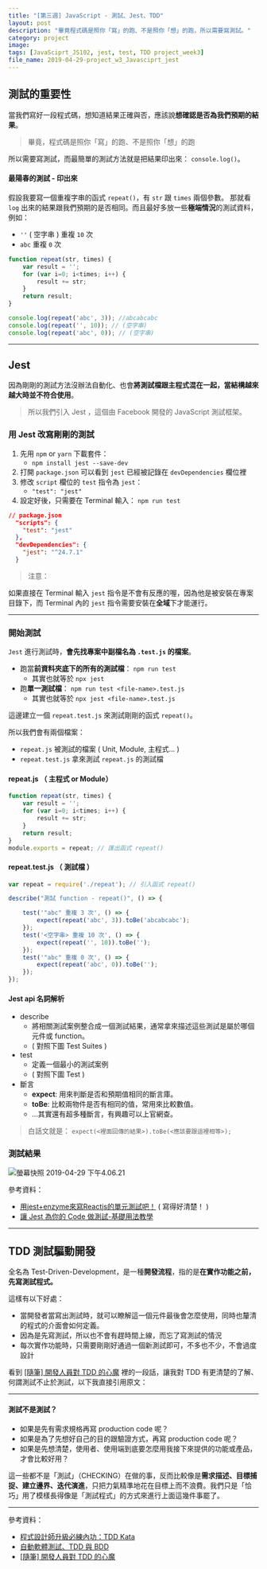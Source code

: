 ```yaml
---
title: "[第三週] JavaScript - 測試、Jest、TDD"
layout: post
description: "畢竟程式碼是照你「寫」的跑、不是照你「想」的跑，所以需要寫測試。"
category: project
image:
tags: [JavaSciprt_JS102, jest, test, TDD project_week3]
file_name: 2019-04-29-project_w3_Javasciprt_jest
---
```

## 測試的重要性

當我們寫好一段程式碼，想知道結果正確與否，應該說**想確認是否為我們預期的結果**。

> 畢竟，程式碼是照你「寫」的跑、不是照你「想」的跑

所以需要寫測試，而最簡單的測試方法就是把結果印出來： `console.log()`。

#### 最陽春的測試 - 印出來
假設我要寫一個重複字串的函式 `repeat()`，有 `str` 跟 `times` 兩個參數。 那就看 `log` 出來的結果跟我們預期的是否相同。而且最好多放一些**極端情況**的測試資料，例如：
- `''`  ( 空字串 ) 重複 `10` 次
-  `abc` 重複 `0` 次

```javascript
function repeat(str, times) {
    var result = '';
    for (var i=0; i<times; i++) {
        result += str;
    }
    return result;
}

console.log(repeat('abc', 3)); //abcabcabc
console.log(repeat('', 10)); // (空字串)
console.log(repeat('abc', 0)); // (空字串)
```

---

## Jest 

因為剛剛的測試方法沒辦法自動化、也會**將測試檔跟主程式混在一起，當結構越來越大時並不符合使用**。

> 所以我們引入 Jest ，這個由 Facebook 開發的 JavaScript 測試框架。

### 用 Jest 改寫剛剛的測試

1. 先用 `npm` or `yarn` 下載套件：
    - `npm install jest --save-dev`
2. 打開 `package.json` 可以看到 `jest` 已經被記錄在 `devDependencies` 欄位裡
3. 修改 `script` 欄位的 `test` 指令為 `jest`： 
    - `"test": "jest"`
4. 設定好後，只需要在 Terminal 輸入： `npm run test`

```json
// package.json
  "scripts": {
    "test": "jest"
  },
  "devDependencies": {
    "jest": "^24.7.1"
  }
```

> 注意：

如果直接在 Terminal 輸入 `jest` 指令是不會有反應的喔，因為他是被安裝在專案目錄下，而 Terminal 內的 `jest` 指令需要安裝在**全域**下才能運行。

---

### 開始測試

`Jest` 進行測試時，**會先找專案中副檔名為 `.test.js` 的檔案**。

- 跑當**前資料夾底下的所有的測試檔**： `npm run test`
    - 其實也就等於 `npx jest`
- 跑**單一測試檔**： `npm run test <file-name>.test.js`
    - 其實也就等於 `npx jest <file-name>.test.js`

這邊建立一個 `repeat.test.js` 來測試剛剛的函式 `repeat()`。

所以我們會有兩個檔案：
- `repeat.js` 被測試的檔案 ( Unit, Module, 主程式... )
- `repeat.test.js` 拿來測試 `repeat.js` 的測試檔

#### repeat.js （ 主程式 or Module）
``` javascript
function repeat(str, times) {
    var result = '';
    for (var i=0; i<times; i++) {
        result += str;
    }
    return result;
}
module.exports = repeat; // 匯出函式 repeat()
```

#### repeat.test.js  （ 測試檔 ）
``` javascript
var repeat = require('./repeat'); // 引入函式 repeat()

describe("測試 function - repeat()", () => {

    test('"abc" 重複 3 次', () => {
        expect(repeat('abc', 3)).toBe('abcabcabc');
    });
    test('<空字串> 重複 10 次', () => {
        expect(repeat('', 10)).toBe('');
    });
    test('"abc" 重複 0 次', () => {
        expect(repeat('abc', 0)).toBe('');
    });
});
```

#### Jest api 名詞解析

- describe
    - 將相關測試案例整合成一個測試結果，通常拿來描述這些測試是屬於哪個元件或 function。
    -  ( 對照下圖 Test Suites )
- test
    - 定義一個最小的測試案例 
    -  ( 對照下圖 Test )
- 斷言
    - **expect**: 用來判斷是否和預期值相同的斷言庫。
    - **toBe**: 比較兩物件是否有相同的值，常用來比較數值。
    - ...其實還有超多種斷言，有興趣可以上官網查。
    
> 白話文就是： `expect(<裡面回傳的結果>).toBe(<應該要跟這裡相等>);`

###  測試結果

![螢幕快照 2019-04-29 下午4.06.21](https://i.imgur.com/Cqn7tgL.jpg)


參考資料：
- [用jest+enzyme來寫Reactjs的單元測試吧！](https://github.com/Hsueh-Jen/blog/issues/1) ( 寫得好清楚！ )
- [讓 Jest 為你的 Code 做測試-基礎用法教學](https://medium.com/enjoy-life-enjoy-coding/讓-jest-為你的-code-做單元測試-基礎用法教學-d898f11d9a23)


---

## TDD 測試驅動開發

全名為 Test-Driven-Development，是一種**開發流程**，指的是**在實作功能之前，先寫測試程式。**

這樣有以下好處：
- 當開發者當寫出測試時，就可以瞭解這一個元件最後會怎麼使用，同時也釐清的程式的介面會如何定義。
- 因為是先寫測試，所以也不會有趕時間上線，而忘了寫測試的情況
- 每次實作功能時，只需要剛剛好通過一個新測試即可，不多也不少，不會過度設計

看到 [[隨筆] 開發人員對 TDD 的心魔](https://dotblogs.com.tw/hatelove/2017/06/01/the-test-word-real-meaning-of-tdd) 裡的一段話，讓我對 TDD 有更清楚的了解、何謂測試不止於測試，以下我直接引用原文：

---
#### 測試不是測試？

- 如果是先有需求規格再寫 production code 呢？
- 如果是為了先想好自己的目的跟驗證方式，再寫 production code 呢？
- 如果是先想清楚，使用者、使用端到底要怎麼用我接下來提供的功能或產品，才會比較好用？

這一些都不是「測試」（CHECKING）在做的事，反而比較像是**需求描述、目標捕捉、建立邊界、迭代演進**，只把力氣精準地花在目標上而不浪費。我們只是「恰巧」用了模樣長得像是「測試程式」的方式來進行上面這幾件事罷了。

---

參考資料：
- [程式設計師升級必練內功：TDD Kata](https://tw.alphacamp.co/blog/2015-03-02-tdd-kata)
- [自動軟體測試、TDD 與 BDD](https://medium.com/@yurenju/自動軟體測試-tdd-與-bdd-464519672ac5)
- [[隨筆] 開發人員對 TDD 的心魔](https://dotblogs.com.tw/hatelove/2017/06/01/the-test-word-real-meaning-of-tdd)